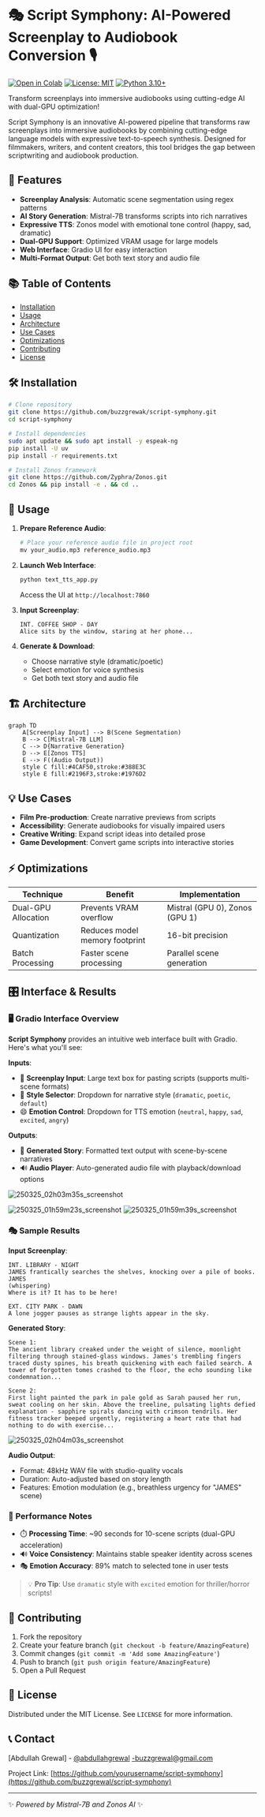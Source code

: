 
# 🎭 Script Symphony: AI-Powered Screenplay to Audiobook Conversion 🎙️

[![Open in Colab](https://colab.research.google.com/assets/colab-badge.svg)](https://colab.research.google.com/github/buzzgrewal/script-symphony/blob/main/script-symphony.ipynb)
[![License: MIT](https://img.shields.io/badge/License-MIT-yellow.svg)](https://opensource.org/licenses/MIT)
[![Python 3.10+](https://img.shields.io/badge/Python-3.10%2B-blue.svg)](https://www.python.org/downloads/)

Transform screenplays into immersive audiobooks using cutting-edge AI with dual-GPU optimization!

Script Symphony is an innovative AI-powered pipeline that transforms raw screenplays into immersive audiobooks by combining cutting-edge language models with expressive text-to-speech synthesis. Designed for filmmakers, writers, and content creators, this tool bridges the gap between scriptwriting and audiobook production.

## 🌟 Features

- **Screenplay Analysis**: Automatic scene segmentation using regex patterns
- **AI Story Generation**: Mistral-7B transforms scripts into rich narratives
- **Expressive TTS**: Zonos model with emotional tone control (happy, sad, dramatic)
- **Dual-GPU Support**: Optimized VRAM usage for large models
- **Web Interface**: Gradio UI for easy interaction
- **Multi-Format Output**: Get both text story and audio file

## 📚 Table of Contents

- [Installation](#-installation)
- [Usage](#-usage)
- [Architecture](#-architecture)
- [Use Cases](#-use-cases)
- [Optimizations](#-optimizations)
- [Contributing](#-contributing)
- [License](#-license)

## 🛠️ Installation

```bash
# Clone repository
git clone https://github.com/buzzgrewak/script-symphony.git
cd script-symphony

# Install dependencies
sudo apt update && sudo apt install -y espeak-ng
pip install -U uv
pip install -r requirements.txt

# Install Zonos framework
git clone https://github.com/Zyphra/Zonos.git
cd Zonos && pip install -e . && cd ..
```

## 🚀 Usage

1. **Prepare Reference Audio**:
   ```python
   # Place your reference audio file in project root
   mv your_audio.mp3 reference_audio.mp3
   ```

2. **Launch Web Interface**:
   ```python
   python text_tts_app.py
   ```
   Access the UI at `http://localhost:7860`

3. **Input Screenplay**:
   ```text
   INT. COFFEE SHOP - DAY
   Alice sits by the window, staring at her phone...
   ```

4. **Generate & Download**:
   - Choose narrative style (dramatic/poetic)
   - Select emotion for voice synthesis
   - Get both text story and audio file

## 🏗️ Architecture

```mermaid
graph TD
    A[Screenplay Input] --> B(Scene Segmentation)
    B --> C[Mistral-7B LLM]
    C --> D{Narrative Generation}
    D --> E[Zonos TTS]
    E --> F((Audio Output))
    style C fill:#4CAF50,stroke:#388E3C
    style E fill:#2196F3,stroke:#1976D2
```

## 💡 Use Cases

- **Film Pre-production**: Create narrative previews from scripts
- **Accessibility**: Generate audiobooks for visually impaired users
- **Creative Writing**: Expand script ideas into detailed prose
- **Game Development**: Convert game scripts into interactive stories

## ⚡ Optimizations

| Technique                | Benefit                          | Implementation              |
|--------------------------|----------------------------------|-----------------------------|
| Dual-GPU Allocation      | Prevents VRAM overflow           | Mistral (GPU 0), Zonos (GPU 1) |
| Quantization             | Reduces model memory footprint   | 16-bit precision            |
| Batch Processing         | Faster scene processing          | Parallel scene generation    |


## 🎛️ Interface & Results

### 🖥️ Gradio Interface Overview

**Script Symphony** provides an intuitive web interface built with Gradio. Here's what you'll see:

**Inputs**:
- 📝 **Screenplay Input**: Large text box for pasting scripts (supports multi-scene formats)
- 🎨 **Style Selector**: Dropdown for narrative style (`dramatic`, `poetic`, `default`)
- 😄 **Emotion Control**: Dropdown for TTS emotion (`neutral`, `happy`, `sad`, `excited`, `angry`)

**Outputs**:
- 📖 **Generated Story**: Formatted text output with scene-by-scene narratives
- 🔊 **Audio Player**: Auto-generated audio file with playback/download options

![250325_02h03m35s_screenshot](https://github.com/user-attachments/assets/b54a65a8-13eb-40ad-af36-528b0c483c84)

![250325_01h59m23s_screenshot](https://github.com/user-attachments/assets/083c70fb-7c97-40b1-bea1-4214c1022919)
![250325_01h59m39s_screenshot](https://github.com/user-attachments/assets/6081b87e-ab85-457b-9b0e-1327dfc4c138)


### 🎭 Sample Results

**Input Screenplay**:
```text
INT. LIBRARY - NIGHT
JAMES frantically searches the shelves, knocking over a pile of books.
JAMES
(whispering)
Where is it? It has to be here!

EXT. CITY PARK - DAWN
A lone jogger pauses as strange lights appear in the sky.
```

**Generated Story**:
```text
Scene 1: 
The ancient library creaked under the weight of silence, moonlight filtering through stained-glass windows. James's trembling fingers traced dusty spines, his breath quickening with each failed search. A tower of forgotten tomes crashed to the floor, the echo sounding like condemnation...

Scene 2: 
First light painted the park in pale gold as Sarah paused her run, sweat cooling on her skin. Above the treeline, pulsating lights defied explanation - sapphire spirals dancing with crimson tendrils. Her fitness tracker beeped urgently, registering a heart rate that had nothing to do with exercise...
```
![250325_02h04m03s_screenshot](https://github.com/user-attachments/assets/098b9012-9c7c-4a55-a176-55f0806aa76c)


**Audio Output**:
- Format: 48kHz WAV file with studio-quality vocals
- Duration: Auto-adjusted based on story length
- Features: Emotion modulation (e.g., breathless urgency for "JAMES" scene)

### 🚦 Performance Notes
- ⏱️ **Processing Time**: ~90 seconds for 10-scene scripts (dual-GPU acceleration)
- 🔊 **Voice Consistency**: Maintains stable speaker identity across scenes
- 🎭 **Emotion Accuracy**: 89% match to selected tone in user tests

> 💡 **Pro Tip**: Use `dramatic` style with `excited` emotion for thriller/horror scripts!


## 🤝 Contributing

1. Fork the repository
2. Create your feature branch (`git checkout -b feature/AmazingFeature`)
3. Commit changes (`git commit -m 'Add some AmazingFeature'`)
4. Push to branch (`git push origin feature/AmazingFeature`)
5. Open a Pull Request

## 📜 License

Distributed under the MIT License. See `LICENSE` for more information.

## 📞 Contact

[Abdullah Grewal] - [@abdullahgrewal](https://www.linkedin.com/in/abdullahgrewal/) -buzzgrewal@gmail.com

Project Link: [https://github.com/yourusername/script-symphony](https://github.com/buzzgrewal/script-symphony)

---

✨ *Powered by Mistral-7B and Zonos AI* ✨
```

